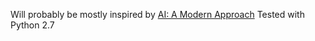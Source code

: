 Will probably be mostly inspired by [AI: A Modern Approach](http://aima.cs.berkeley.edu/)
Tested with Python 2.7